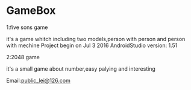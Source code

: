 # GameBox
1:five sons game

it's a game whitch including two models,person with person and person with mechine 
Project begin on Jul 3 2016
AndroidStudio version: 1.51

2:2048 game

it's a small game about number,easy palying and interesting 

Email:public_lei@126.com

